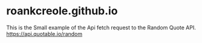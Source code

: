 # roankcreole.github.io
This is the Small example of the Api fetch request to the Random Quote API. https://api.quotable.io/random
